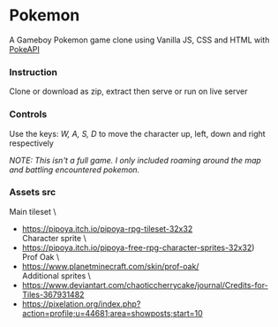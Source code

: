 # Pokemon 
A Gameboy Pokemon game clone using Vanilla JS, CSS and HTML with [PokeAPI](https://pokeapi.co/docs/v2)


### Instruction 
Clone or download as zip, extract then serve or run on live server


### Controls 
Use the keys: *W, A, S, D* to move the character up, left, down and right respectively


*NOTE: This isn't a full game. I only included roaming around the map \
and battling encountered pokemon.*


### Assets src 
Main tileset \
 - https://pipoya.itch.io/pipoya-rpg-tileset-32x32 \
Character sprite \
 - https://pipoya.itch.io/pipoya-free-rpg-character-sprites-32x32) \
Prof Oak \
 - https://www.planetminecraft.com/skin/prof-oak/ \
Additional sprites \
 - https://www.deviantart.com/chaoticcherrycake/journal/Credits-for-Tiles-367931482
 - https://pixelation.org/index.php?action=profile;u=44681;area=showposts;start=10
